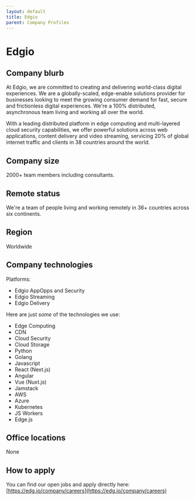 ```yaml
---
layout: default
title: Edgio
parent: Company Profiles
---
```


# Edgio

## Company blurb

At Edgio, we are committed to creating and delivering world-class digital experiences.
We are a globally-scaled, edge-enable solutions provider for businesses looking to meet
the growing consumer demand for fast, secure and frictionless digital experiences. We're
a 100% distributed, asynchronous team living and working all over the world.

With a leading distributed platform in edge computing and multi-layered cloud security
capabilities, we offer powerful solutions across web applications, content delivery and
video streaming, servicing 20% of global internet traffic and clients in 38 countries
around the world.

## Company size

2000+ team members including consultants.

## Remote status

We're a team of people living and working remotely in 36+ countries across six continents.

## Region

Worldwide

## Company technologies

Platforms:

- Edgio AppOpps and Security
- Edgio Streaming
- Edgio Delivery

Here are just _some_ of the technologies we use:

- Edge Computing
- CDN
- Cloud Security
- Cloud Storage
- Python
- Golang
- Javascript
- React (Next.js)
- Angular
- Vue (Nuxt.js)
- Jamstack
- AWS
- Azure
- Kubernetes
- JS Workers
- Edge.js

## Office locations

None

## How to apply

You can find our open jobs and apply directly here: [https://edg.io/company/careers](https://edg.io/company/careers)